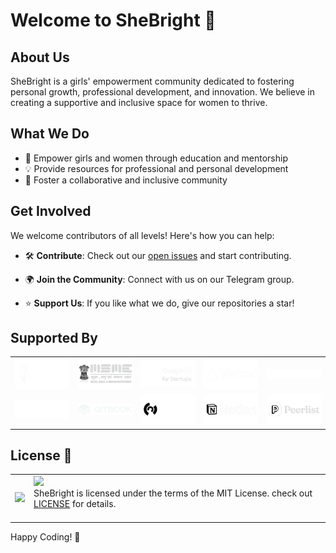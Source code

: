 # Welcome to SheBright 👋

## About Us
SheBright is a girls' empowerment community dedicated to fostering personal growth, professional development, and innovation. We believe in creating a supportive and inclusive space for women to thrive.

## What We Do
- 🚀 Empower girls and women through education and mentorship
- 💡 Provide resources for professional and personal development
- 🤝 Foster a collaborative and inclusive community

## Get Involved
We welcome contributors of all levels! Here's how you can help:
- 🛠 **Contribute**: Check out our [open issues](https://github.com/orgs/SheBright/projects) and start contributing.
- 🌍 **Join the Community**: Connect with us on our Telegram group.
- ⭐ **Support Us**: If you like what we do, give our repositories a star!

  <div align="center">
## Supported By
<table>
  <tr>
    <td align="center">
      <a href="https://www.microsoft.com/en-us/startups">
        <img src="logos/MicrosoftForStartups.png" alt="Microsoft for Startups Logo" width="140">
      </a>
    </td>
    <td align="center">
      <a href="https://msme.gov.in/">
        <img src="logos/MSME.png" alt="MSME Logo" width="140">
      </a>
    </td>
    <td align="center">
      <a href="https://cloud.google.com/startup">
        <img src="logos/GoogleForStartups.png" alt="Google For Startups Logo" width="140">
      </a>
    </td>
    <td align="center">
      <a href="https://helpopshub.vercel.app/">
        <img src="logos/Vercel.png" alt="Vercel Logo" width="140">
      </a>
    </td>
    <td align="center">
      <a href="https://www.digitalocean.com/">
        <img src="logos/DigitalOcean.png" alt="Digital Ocean Logo" width="140">
      </a>
    </td>
  </tr>
  <tr>
    <td align="center">
      <a href="https://www.producthunt.com">
        <img src="logos/ProductHunt.png" alt="Product Hunt Logo" width="140">
      </a>
    </td>
    <td align="center">
      <a href="https://www.gitbook.com/">
        <img src="logos/GitBookLight_1.png" alt="GitBook Logo" width="140">
      </a>
    </td>
    <td align="center">
      <a href="#">
        <img src="logos/meltcd.png" alt="Meltcd Logo" width="140">
      </a>
    </td>
    <td align="center">
      <a href="https://www.notion.so/startups">
        <img src="logos/Notion.png" alt="Notion Logo" width="140">
      </a>
    </td>
    <td align="center">
      <a href="https://peerlist.io">
        <img src="logos/Peerlist.png" alt="Peerlist Logo" width="140">
      </a>
    </td>
  </tr>
</table>

## License 📝
<table>
  <tr>
     <td>
       <p align="center"> <img src="https://github.com/OfficialSheBright/.github/blob/main/LICENSE" width="80%"></img>
    </td>
    <td> 
      <img src="https://img.shields.io/badge/License-MIT-yellow.svg"/> <br> 
SheBright is licensed under the terms of the MIT License. check out <a href="./LICENSE">LICENSE</a> for details. <img width=2300/>
    </td>
  </tr>
</table>

Happy Coding! 🚀
